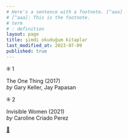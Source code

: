 ```yaml
---
# Here's a sentence with a footnote. [^aaa]
# [^aaa]: This is the footnote.
# term
# : definition
layout: page  
title: şimdi okuduğum kitaplar  
last_modified_at: 2023-07-09
published: true  
---
```


⁜ 1  
   
The One Thing (2017)  
_by_ Gary Keller, Jay Papasan  

⁜ 2  
  
Invisible Women (2021)  
_by_ Caroline Criado Perez  


[🍃](https://www.nonfictionbooks.xyz/now.html "şimdi okuduğum kitaplar")  





